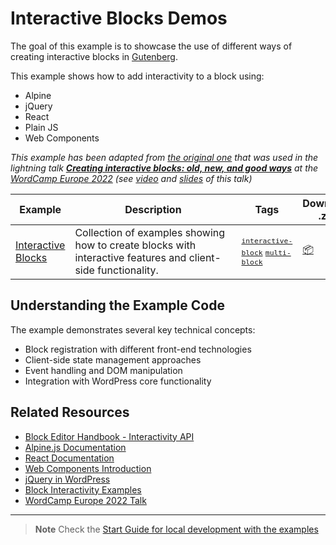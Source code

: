 # Interactive Blocks Demos

The goal of this example is to showcase the use of different ways of creating interactive blocks in [Gutenberg](https://github.com/WordPress/gutenberg).

This example shows how to add interactivity to a block using:

-   Alpine
-   jQuery
-   React
-   Plain JS
-   Web Components

_This example has been adapted from [the original one](https://github.com/wptrainingteam/interactive-blocks-demos) that was used in the lightning talk **[Creating interactive blocks: old, new, and good ways](https://europe.wordcamp.org/2022/session/lightning-talks/)** at the [WordCamp Europe 2022](https://europe.wordcamp.org/2022/) (see [video](https://www.youtube.com/watch?v=91anxAgQGJw&t=15939s) and [slides](https://github.com/WordPress/block-development-examples/blob/trunk/plugins/interactive-blocks-demos-99def1/_assets/interactive-blocks-talk-slides.pdf) of this talk)_

<!-- Please, do not remove these @TABLE EXAMPLES BEGIN and @TABLE EXAMPLES END comments or modify the table inside. This table is automatically generated from the data at _data/examples.json and _data/tags.json -->
<!-- @TABLE EXAMPLES BEGIN -->

| Example                                                                                                                          | <span style="display: inline-block; width:250px">Description</span>                                          | Tags                                                                                                                                                                                                                                                                      | Download .zip                                                                                                                                                                                                                     | Live Demo                                                                                                                                                                                                                                                                                                                                                   |
| -------------------------------------------------------------------------------------------------------------------------------- | ------------------------------------------------------------------------------------------------------------ | ------------------------------------------------------------------------------------------------------------------------------------------------------------------------------------------------------------------------------------------------------------------------- | --------------------------------------------------------------------------------------------------------------------------------------------------------------------------------------------------------------------------------- | ----------------------------------------------------------------------------------------------------------------------------------------------------------------------------------------------------------------------------------------------------------------------------------------------------------------------------------------------------------- |
| [Interactive Blocks](https://github.com/WordPress/block-development-examples/tree/trunk/plugins/interactive-blocks-demos-99def1) | Collection of examples showing how to create blocks with interactive features and client-side functionality. | <small><code><a href="https://WordPress.github.io/block-development-examples/?tags=interactive-block">interactive-block</a></code></small> <small><code><a href="https://WordPress.github.io/block-development-examples/?tags=multi-block">multi-block</a></code></small> | [📦](https://github.com/WordPress/block-development-examples/releases/download/latest/interactive-blocks-demos-99def1.zip 'Install the plugin on any WordPress site using this zip and activate it to see the example in action') | [![](https://raw.githubusercontent.com/WordPress/block-development-examples/trunk/_assets/icon-wp.svg)](https://playground.wordpress.net/?blueprint-url=https://raw.githubusercontent.com/WordPress/block-development-examples/trunk/plugins/interactive-blocks-demos-99def1/_playground/blueprint.json 'Click here to access a live demo of this example') |

<!-- @TABLE EXAMPLES END -->

## Understanding the Example Code

The example demonstrates several key technical concepts:

-   Block registration with different front-end technologies
-   Client-side state management approaches
-   Event handling and DOM manipulation
-   Integration with WordPress core functionality

## Related Resources

-   [Block Editor Handbook - Interactivity API](https://developer.wordpress.org/block-editor/reference-guides/packages/packages-interactivity/)
-   [Alpine.js Documentation](https://alpinejs.dev/docs)
-   [React Documentation](https://react.dev/)
-   [Web Components Introduction](https://developer.mozilla.org/en-US/docs/Web/Web_Components)
-   [jQuery in WordPress](https://developer.wordpress.org/coding-standards/wordpress-coding-standards/javascript/#jquery)
-   [Block Interactivity Examples](https://github.com/WordPress/gutenberg/tree/trunk/packages/block-library/src/interactive-blocks)
-   [WordCamp Europe 2022 Talk](https://www.youtube.com/watch?v=91anxAgQGJw&t=15939s)

---

> **Note**
> Check the [Start Guide for local development with the examples](https://github.com/WordPress/block-development-examples/wiki/Examples#start-guide-for-local-development-with-the-examples)
